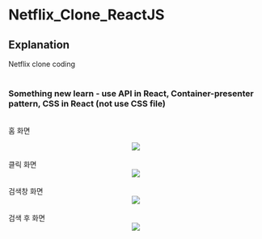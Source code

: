 # Netflix_Clone_ReactJS


## Explanation

Netflix clone coding<br>
<br>
### Something new learn - use API in React, Container-presenter pattern, CSS in React (not use CSS file) <br>
<br>홈 화면<br>
<center><img src="https://user-images.githubusercontent.com/43517509/98759903-6a398600-2415-11eb-956b-8e990b1439e2.png"></center>
<br>클릭 화면<br>
<center><img src="https://user-images.githubusercontent.com/43517509/98759924-74f41b00-2415-11eb-949e-8bf5c95c8b34.png"></center>
<br>검색창 화면<br>
<center><img src="https://user-images.githubusercontent.com/43517509/98759937-7f161980-2415-11eb-8271-5d81ba50c7d1.png"></center>
<br>검색 후 화면<br>
<center><img src="https://user-images.githubusercontent.com/43517509/98759953-85a49100-2415-11eb-9837-3d0e97c98cf8.png"></center>
